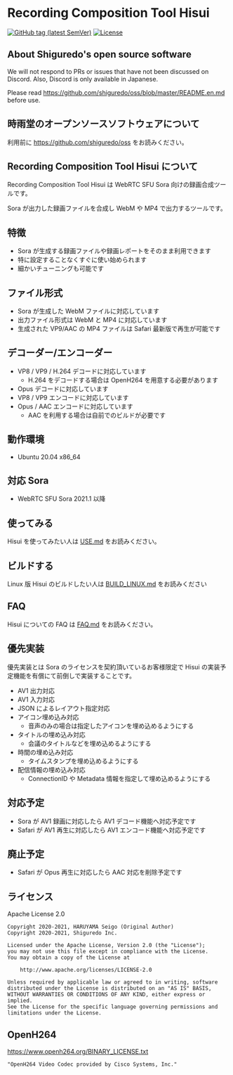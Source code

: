 # Recording Composition Tool Hisui

[![GitHub tag (latest SemVer)](https://img.shields.io/github/tag/shiguredo/hisui.svg)](https://github.com/shiguredo/hisui)
[![License](https://img.shields.io/badge/License-Apache%202.0-blue.svg)](https://opensource.org/licenses/Apache-2.0)

## About Shiguredo's open source software

We will not respond to PRs or issues that have not been discussed on Discord. Also, Discord is only available in Japanese.

Please read https://github.com/shiguredo/oss/blob/master/README.en.md before use.

## 時雨堂のオープンソースソフトウェアについて

利用前に https://github.com/shiguredo/oss をお読みください。

## Recording Composition Tool Hisui について

Recording Composition Tool Hisui は WebRTC SFU Sora 向けの録画合成ツールです。

Sora が出力した録画ファイルを合成し WebM や MP4 で出力するツールです。

## 特徴

- Sora が生成する録画ファイルや録画レポートをそのまま利用できます
- 特に設定することなくすぐに使い始められます
- 細かいチューニングも可能です

## ファイル形式

- Sora が生成した WebM ファイルに対応しています
- 出力ファイル形式は WebM と MP4 に対応しています
- 生成された VP9/AAC の MP4 ファイルは Safari 最新版で再生が可能です

## デコーダー/エンコーダー

- VP8 / VP9 / H.264 デコードに対応しています
    - H.264 をデコードする場合は OpenH264 を用意する必要があります
- Opus デコードに対応しています
- VP8 / VP9 エンコードに対応しています
- Opus / AAC エンコードに対応しています
    - AAC を利用する場合は自前でのビルドが必要です

## 動作環境

- Ubuntu 20.04 x86_64

## 対応 Sora

- WebRTC SFU Sora 2021.1 以降

## 使ってみる

Hisui を使ってみたい人は [USE.md](doc/USE.md) をお読みください。

## ビルドする

Linux 版 Hisui のビルドしたい人は [BUILD_LINUX.md](doc/BUILD_LINUX.md) をお読みください

## FAQ

Hisui についての FAQ は [FAQ.md](doc/FAQ.md) をお読みください。

## 優先実装

優先実装とは Sora のライセンスを契約頂いているお客様限定で Hisui の実装予定機能を有償にて前倒しで実装することです。

- AV1 出力対応
- AV1 入力対応
- JSON によるレイアウト指定対応
- アイコン埋め込み対応
    - 音声のみの場合は指定したアイコンを埋め込めるようにする
- タイトルの埋め込み対応
    - 会議のタイトルなどを埋め込めるようにする
- 時間の埋め込み対応
    - タイムスタンプを埋め込めるようにする
- 配信情報の埋め込み対応
    - ConnectionID や Metadata 情報を指定して埋め込めるようにする

## 対応予定

- Sora が AV1 録画に対応したら AV1 デコード機能へ対応予定です
- Safari が AV1 再生に対応したら AV1 エンコード機能へ対応予定です

## 廃止予定

- Safari が Opus 再生に対応したら AAC 対応を削除予定です


## ライセンス

Apache License 2.0

```
Copyright 2020-2021, HARUYAMA Seigo (Original Author)
Copyright 2020-2021, Shiguredo Inc.

Licensed under the Apache License, Version 2.0 (the "License");
you may not use this file except in compliance with the License.
You may obtain a copy of the License at

    http://www.apache.org/licenses/LICENSE-2.0

Unless required by applicable law or agreed to in writing, software
distributed under the License is distributed on an "AS IS" BASIS,
WITHOUT WARRANTIES OR CONDITIONS OF ANY KIND, either express or implied.
See the License for the specific language governing permissions and
limitations under the License.
```

## OpenH264

https://www.openh264.org/BINARY_LICENSE.txt

```
"OpenH264 Video Codec provided by Cisco Systems, Inc."
```
